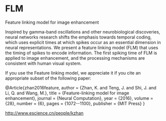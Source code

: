 # FLM
Feature linking model for image enhancement


Inspired by gamma-band oscillations and other neurobiological discoveries, neural networks research shifts the emphasis towards temporal coding, which uses explicit times at which spikes occur as an essential dimension in neural representations. We present a feature linking model (FLM) that uses the timing of spikes to encode information. The first spiking time of FLM is applied to image enhancement, and the processing mechanisms are consistent with human visual system. 

If you use the Feature linking model, we appreciate it if you cite an appropriate subset of the following paper:

@Article{zhan2016feature,
  author =    {Zhan, K. and Teng, J. and Shi, J. and Li, Q. and Wang, M.},
  title =     {Feature-linking model for image enhancement},
  journal =   {Neural Computation},
  year =      {2016},
  volume =    {28},
  number =    {6},
  pages =     {1072--1100},
  publisher = {MIT Press}
}



http://www.escience.cn/people/kzhan
